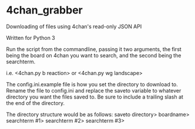 4chan_grabber
=============

Downloading of files using 4chan's read-only JSON API

Written for Python 3

Run the script from the commandline, passing it two arguments, the first being the board on 
4chan you want to search, and the second being the searchterm.

i.e. <4chan.py b reaction> or <4chan.py wg landscape>

The config.ini.example file is how you set the directory to download to. Rename the file to 
config.ini and replace the saveto variable to whatever directory you want the files saved to. 
Be sure to include a trailing slash at the end of the directory.

The directory structure would be as follows:
  saveto directory>
    boardname>
      searchterm #1>
      searchterm #2>
      searchterm #3>
